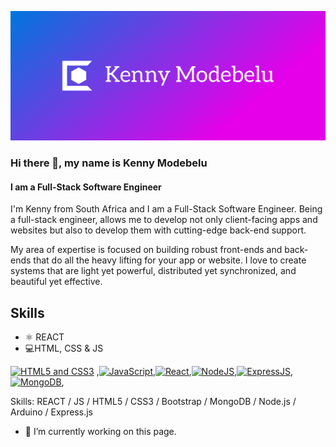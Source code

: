 
![Design and Development](https://github.com/KennyMod/KennyMod/blob/main/cover.png)

### Hi there 👋, my name is Kenny Modebelu
#### I am a Full-Stack Software Engineer

I'm Kenny from South Africa and I am a Full-Stack Software Engineer. Being a full-stack engineer, allows me to develop not only client-facing apps and websites but also to develop them with cutting-edge back-end support.

My area of expertise is focused on building robust front-ends and back-ends that do all the heavy lifting for your app or website. I love to create systems that are light yet powerful, distributed yet synchronized, and beautiful yet effective.

## Skills
* ⚛ REACT
* 💻HTML, CSS & JS

[![HTML5 and CSS3](https://github.com/FransLopez/logo-images/blob/master/logos/html5andcss3.png)](http://www.w3.org/) ,[![JavaScript](http://3con14.biz/code/_data/js/intro/js-logo.png)](https://developer.mozilla.org/en-US/docs/Web/JavaScript),[![React](https://raw.githubusercontent.com/jalbertsr/logo-badge-images/master/img/react_logo.png)](https://facebook.github.io/react/),[![NodeJS](https://github.com/FransLopez/logo-images/blob/master/logos/nodejs.png)](https://nodejs.org/),[![ExpressJS](https://github.com/MarioTerron/logo-images/blob/master/logos/expressjs.png)](http://expressjs.com///),[![MongoDB](https://github.com/FransLopez/logo-images/blob/master/logos/mongodb.png)](https://www.mongodb.com/),

Skills: REACT / JS / HTML5 / CSS3 / Bootstrap / MongoDB / Node.js / Arduino / Express.js

- 🔭 I’m currently working on this page. 





